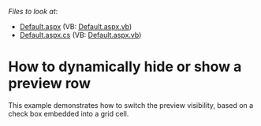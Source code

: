 <!-- default file list -->
*Files to look at*:

* [Default.aspx](./CS/DynamicShowHidePreview/Default.aspx) (VB: [Default.aspx.vb](./VB/DynamicShowHidePreview/Default.aspx.vb))
* [Default.aspx.cs](./CS/DynamicShowHidePreview/Default.aspx.cs) (VB: [Default.aspx.vb](./VB/DynamicShowHidePreview/Default.aspx.vb))
<!-- default file list end -->
# How to dynamically hide or show a preview row


<p>This example demonstrates how to switch the preview visibility, based on a check box embedded into a grid cell.</p>

<br/>


